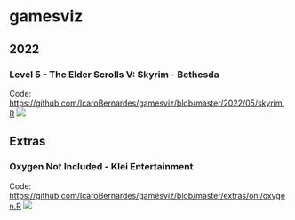 # gamesviz

## 2022
### Level 5 - The Elder Scrolls V: Skyrim - Bethesda
Code: https://github.com/IcaroBernardes/gamesviz/blob/master/2022/05/skyrim.R
![](https://github.com/IcaroBernardes/gamesviz/blob/master/2022/05/skyrim.png)

## Extras
### Oxygen Not Included - Klei Entertainment
Code: https://github.com/IcaroBernardes/gamesviz/blob/master/extras/oni/oxygen.R
![](https://github.com/IcaroBernardes/gamesviz/blob/master/extras/oni/oxygen.png)
